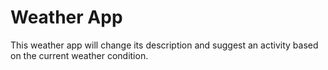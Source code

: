 # Weather App

This weather app will change its description and suggest an activity based on the current weather condition.